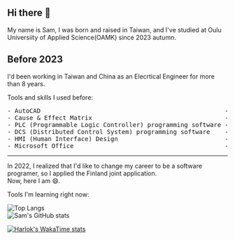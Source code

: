 ## Hi there 👋

My name is Sam, I was born and raised in Taiwan, and I've studied at Oulu Universiity of Applied Science(OAMK) since 2023 autumn.<br>

## Before 2023

I'd been working in Taiwan and China as an Elecrtical Engineer for more than 8 years.

Tools and skills I used before:

<pre>
- AutoCAD                                                  -> Hardware drawing layout.
- Cause & Effect Matrix                                    -> Reference of Engineering control logic
- PLC (Programmable Logic Controller) programming software -> Programming tools based on IEC 61131-3
- DCS (Distributed Control System) programming software    -> Programming tools based on IEC 61131-3
- HMI (Human Interface) Design                             -> Programming tools based on JavaScript and VBScript
- Microsoft Office                                         -> For Specificaton and project planning
</pre>

---

In 2022, I realized that I'd like to change my career to be a software programer, so I applied the Finland joint application.<br>
Now, here I am 😄.

Tools I'm learning right now:<br>

![Top Langs](https://github-readme-stats-olive-kappa-31.vercel.app/api/top-langs/?username=fuzzykala&layout=compact&theme=holi)
<br>
![Sam's GitHub stats](https://github-readme-stats-olive-kappa-31.vercel.app/api?username=fuzzykala&show_icons=true&theme=holi&)
<br>

[![Harlok's WakaTime stats](https://github-readme-stats.vercel.app/api/wakatime?username=FuzzyKala&layout=compact&theme=holi)](https://github.com/anuraghazra/github-readme-stats)

<!--

[![Sam's GitHub stats](https://github-readme-stats.vercel.app/api?username=FuzzyKala&theme=github_dark)](https://github.com/anuraghazra/github-readme-stats)

**FuzzyKala/FuzzyKala** is a ✨ _special_ ✨ repository because its `README.md` (this file) appears on your GitHub profile.

Here are some ideas to get you started:

- 🔭 I’m currently working on ...
- 🌱 I’m currently learning ...
- 👯 I’m looking to collaborate on ...
- 🤔 I’m looking for help with ...
- 💬 Ask me about ...
- 📫 How to reach me: ...
- 😄 Pronouns: ...
- ⚡ Fun fact: ...
-->
